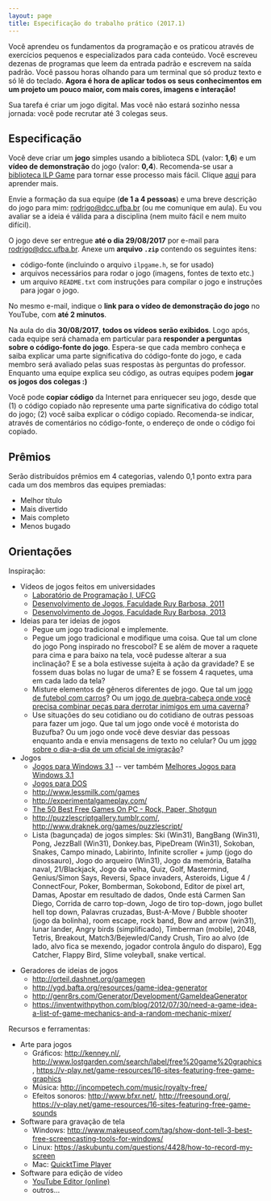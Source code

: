 ```yaml
---
layout: page
title: Especificação do trabalho prático (2017.1)
---
```


Você aprendeu os fundamentos da programação e os praticou através de exercícios pequenos e especializados para cada conteúdo. Você escreveu dezenas de programas que leem da entrada padrão e escrevem na saída padrão. Você passou horas olhando para um terminal que só produz texto e só lê do teclado.  **Agora é hora de aplicar todos os seus conhecimentos em um projeto um pouco maior, com mais cores, imagens e interação!**

Sua tarefa é criar um jogo digital. Mas você não estará sozinho nessa jornada: você pode recrutar até 3 colegas seus.

## Especificação

Você deve criar um **jogo** simples usando a biblioteca SDL (valor: **1,6**) e um **vídeo de demonstração** do jogo (valor: **0,4**). Recomenda-se usar a [biblioteca ILP Game](sdl/ilpgame) para tornar esse processo mais fácil. Clique [aqui](sdl/ilpgame) para aprender mais.

Envie a formação da sua equipe (**de 1 a 4 pessoas**) e uma breve descrição do jogo para mim: <rodrigo@dcc.ufba.br> (ou me comunique em aula). Eu vou avaliar se a ideia é válida para a disciplina (nem muito fácil e nem muito difícil).

O jogo deve ser entregue **até o dia 29/08/2017** por e-mail para <rodrigo@dcc.ufba.br>. Anexe um **arquivo `.zip`** contendo os seguintes itens:

- código-fonte (incluindo o arquivo `ilpgame.h`, se for usado)
- arquivos necessários para rodar o jogo (imagens, fontes de texto etc.)
- um arquivo `README.txt` com instruções para compilar o jogo e instruções para jogar o jogo.

No mesmo e-mail, indique o **link para o vídeo de demonstração do jogo** no YouTube, com **até 2 minutos**.

Na aula do dia **30/08/2017**, **todos os vídeos serão exibidos**. Logo após, cada equipe será chamada em particular para **responder a perguntas sobre o código-fonte do jogo**. Espera-se que cada membro conheça e saiba explicar uma parte significativa do código-fonte do jogo, e cada membro será avaliado pelas suas respostas às perguntas do professor. Enquanto uma equipe explica seu código, as outras equipes podem **jogar os jogos dos colegas :)**

Você pode **copiar código** da Internet para enriquecer seu jogo, desde que (1) o código copiado não represente uma parte significativa do código total do jogo; (2) você saiba explicar o código copiado. Recomenda-se indicar, através de comentários no código-fonte, o endereço de onde o código foi copiado.

## Prêmios

Serão distribuídos prêmios em 4 categorias, valendo 0,1 ponto extra para cada um dos membros das equipes premiadas:

- Melhor título
- Mais divertido
- Mais completo
- Menos bugado

## Orientações

Inspiração:

- Vídeos de jogos feitos em universidades
    + [Laboratório de Programação I, UFCG](https://www.youtube.com/results?search_query=%28pygame+OR+lab+prog+1%29+ufcg)
    + [Desenvolvimento de Jogos, Faculdade Ruy Barbosa, 2011](https://www.youtube.com/playlist?list=PL79AAB0814FBA4674)
    + [Desenvolvimento de Jogos, Faculdade Ruy Barbosa, 2013](https://www.youtube.com/playlist?list=PLL_iKJ-wRbvuDzBf4oi9LNMxac41GiN0Z)
- Ideias para ter ideias de jogos
    + Pegue um jogo tradicional e implemente.
    + Pegue um jogo tradicional e modifique uma coisa. Que tal um clone do jogo Pong inspirado no frescobol? E se além de mover a raquete para cima e para baixo na tela, você pudesse alterar a sua inclinação? E se a bola estivesse sujeita à ação da gravidade? E se fossem duas bolas no lugar de uma? E se fossem 4 raquetes, uma em cada lado da tela?
    + Misture elementos de gêneros diferentes de jogo. Que tal um [jogo de futebol com carros](https://www.rocketleague.com/)? Ou um [jogo de quebra-cabeça onde você precisa combinar peças para derrotar inimigos em uma caverna](https://en.wikipedia.org/wiki/10000000_(video_game))?
    + Use situações do seu cotidiano ou do cotidiano de outras pessoas para fazer um jogo. Que tal um jogo onde você é motorista do Buzufba? Ou um jogo onde você deve desviar das pessoas enquanto anda e envia mensagens de texto no celular? Ou um [jogo sobre o dia-a-dia de um oficial de imigração](http://papersplea.se/)?
- Jogos
    + [Jogos para Windows 3.1](https://archive.org/details/softwarelibrary_win3_games?&sort=-downloads) -- ver também [Melhores Jogos para Windows 3.1](http://www.arkade.com.br/direto-pre-historia-melhores-jogos-windows-31/)
    + [Jogos para DOS](https://archive.org/details/softwarelibrary_msdos_games)
    + <http://www.lessmilk.com/games>
    + <http://experimentalgameplay.com/>
    + [The 50 Best Free Games On PC - Rock, Paper, Shotgun](https://www.rockpapershotgun.com/2016/10/31/the-50-best-free-games-on-pc/)
    + <http://puzzlescriptgallery.tumblr.com/>, <http://www.draknek.org/games/puzzlescript/>
    + Lista (bagunçada) de jogos simples: Ski (Win31), BangBang (Win31), Pong, JezzBall (Win31), Donkey.bas, PipeDream (Win31), Sokoban, Snakes, Campo minado, Labirinto, Infinite scroller + jump (jogo do dinossauro), Jogo do arqueiro (Win31), Jogo da memória, Batalha naval, 21/Blackjack, Jogo da velha, Quiz, Golf, Mastermind, Genius/Simon Says, Reversi, Space invaders, Asteroids, Ligue 4 / ConnectFour, Poker, Bomberman, Sokobond, Editor de pixel art, Damas, Apostar em resultado de dados, Onde está Carmen San Diego, Corrida de carro top-down, Jogo de tiro top-down, jogo bullet hell top down, Palavras cruzadas, Bust-A-Move / Bubble shooter (jogo da bolinha), room escape, rock band, Bow and arrow (win31), lunar lander, Angry birds (simplificado), Timberman (mobile), 2048, Tetris, Breakout, Match3/Bejewled/Candy Crush, Tiro ao alvo (de lado, alvo fica se mexendo, jogador controla ângulo do disparo), Egg Catcher, Flappy Bird, Slime voleyball, snake vertical.
+ Geradores de ideias de jogos
    - <http://orteil.dashnet.org/gamegen>
    - <http://ygd.bafta.org/resources/game-idea-generator>
    - <http://genr8rs.com/Generator/Development/GameIdeaGenerator>
    - <https://inventwithpython.com/blog/2012/07/30/need-a-game-idea-a-list-of-game-mechanics-and-a-random-mechanic-mixer/>

Recursos e ferramentas:

- Arte para jogos
    + Gráficos: <http://kenney.nl/>, <http://www.lostgarden.com/search/label/free%20game%20graphics>, <https://v-play.net/game-resources/16-sites-featuring-free-game-graphics>
    + Música: <http://incompetech.com/music/royalty-free/>
    + Efeitos sonoros: <http://www.bfxr.net/>, <http://freesound.org/>, <https://v-play.net/game-resources/16-sites-featuring-free-game-sounds>
- Software para gravação de tela
    + Windows: <http://www.makeuseof.com/tag/show-dont-tell-3-best-free-screencasting-tools-for-windows/>
    + Linux: <https://askubuntu.com/questions/4428/how-to-record-my-screen>
    + Mac: [QuicktTime Player](https://www.abeautifulsite.net/recording-a-screencast-with-quicktime)
- Software para edição de vídeo
    + [YouTube Editor (online)](https://www.youtube.com/editor)
    + outros...
